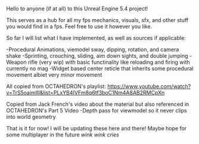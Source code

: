 Hello to anyone (if at all) to this Unreal Engine 5.4 project!

This serves as a hub for all my fps mechanics, visuals, sfx, and other stuff you would find in a fps.
Feel free to use it however you like.

So far I will list what I have implemented, as well as sources if applicable:

-Procedural Animations, viemodel sway, dipping, rotation, and camera shake
-Sprinting, crouching, sliding, aim down sights, and double jumping
-Weapon rifle (very wip) with basic functinality like reloading and firing with currently no mag
-Widget based center reticle that inherits some procedural movement albiet very minor movement

All copied from OCTAHEDRON's playlist:
https://www.youtube.com/watch?v=TrS5oaimIII&list=PLxYB4IVFm8q6tf3boC1Nm4A8AB2RMCpXn

Copied from Jack French's video about the material but also referenced in OCTAHEDRON's Part 5 Video
-Depth pass for viewmodel so it never clips into world geometry

That is it for now! I will be updating these here and there! Maybe hope for some multiplayer in the future *wink* *wink* *cries*
